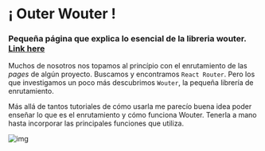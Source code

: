 # ¡ Outer Wouter ! 
### Pequeña página que explica lo esencial de la libreria wouter. [Link here](https://outerwouter.netlify.app)

Muchos de nosotros nos topamos al princípio con el enrutamiento de las *pages* de algún proyecto. Buscamos y encontramos ``React Router``. Pero los que investigamos un poco más descubrimos ``Wouter``, la pequeña librería de enrutamiento. 

Más allá de tantos tutoriales de cómo usarla me parecío buena idea poder enseñar lo que es el enrutamiento y cómo funciona Wouter. Tenerla a mano hasta incorporar las principales funciones que utiliza. 

![img](https://github.com/oyham/Outer-Wouter/assets/97111287/e7651390-1cb1-4773-916a-a318d59d1d1d)
